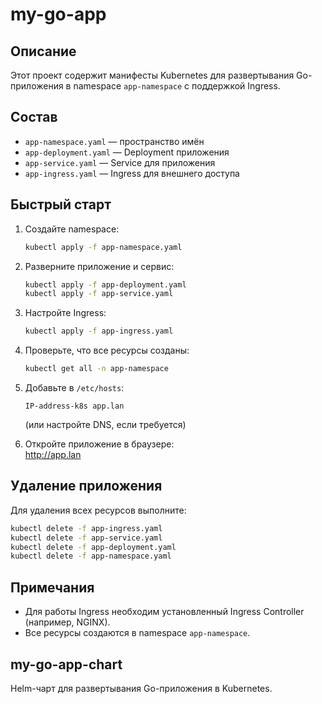 # my-go-app

## Описание

Этот проект содержит манифесты Kubernetes для развертывания Go-приложения в namespace `app-namespace` с поддержкой Ingress.

## Состав

- `app-namespace.yaml` — пространство имён
- `app-deployment.yaml` — Deployment приложения
- `app-service.yaml` — Service для приложения
- `app-ingress.yaml` — Ingress для внешнего доступа

## Быстрый старт

1. Создайте namespace:
   ```sh
   kubectl apply -f app-namespace.yaml
   ```

2. Разверните приложение и сервис:
   ```sh
   kubectl apply -f app-deployment.yaml
   kubectl apply -f app-service.yaml
   ```

3. Настройте Ingress:
   ```sh
   kubectl apply -f app-ingress.yaml
   ```

4. Проверьте, что все ресурсы созданы:
   ```sh
   kubectl get all -n app-namespace
   ```

5. Добавьте в `/etc/hosts`:
   ```
   IP-address-k8s app.lan
   ```
   (или настройте DNS, если требуется)

6. Откройте приложение в браузере:  
   http://app.lan

## Удаление приложения

Для удаления всех ресурсов выполните:
```sh
kubectl delete -f app-ingress.yaml
kubectl delete -f app-service.yaml
kubectl delete -f app-deployment.yaml
kubectl delete -f app-namespace.yaml
```

## Примечания

- Для работы Ingress необходим установленный Ingress Controller (например, NGINX).
- Все ресурсы создаются в namespace `app-namespace`.

## my-go-app-chart

Helm-чарт для развертывания Go-приложения в Kubernetes.